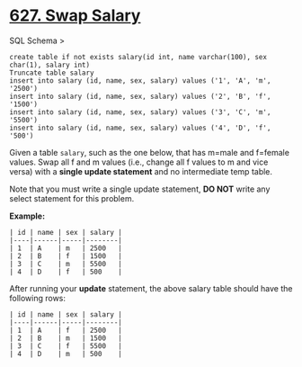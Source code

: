 # [627. Swap Salary](https://leetcode.com/problems/swap-salary/)

SQL Schema >

    create table if not exists salary(id int, name varchar(100), sex char(1), salary int)
    Truncate table salary
    insert into salary (id, name, sex, salary) values ('1', 'A', 'm', '2500')
    insert into salary (id, name, sex, salary) values ('2', 'B', 'f', '1500')
    insert into salary (id, name, sex, salary) values ('3', 'C', 'm', '5500')
    insert into salary (id, name, sex, salary) values ('4', 'D', 'f', '500')

Given a table `salary`, such as the one below, that has m=male and f=female values. Swap all f and m values (i.e., change all f values to m and vice versa) with a **single update statement** and no intermediate temp table.

Note that you must write a single update statement, **DO NOT** write any select statement for this problem.

**Example:**

    | id | name | sex | salary |
    |----|------|-----|--------|
    | 1  | A    | m   | 2500   |
    | 2  | B    | f   | 1500   |
    | 3  | C    | m   | 5500   |
    | 4  | D    | f   | 500    |

After running your **update** statement, the above salary table should have the following rows:

    | id | name | sex | salary |
    |----|------|-----|--------|
    | 1  | A    | f   | 2500   |
    | 2  | B    | m   | 1500   |
    | 3  | C    | f   | 5500   |
    | 4  | D    | m   | 500    |
